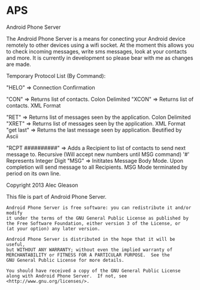 APS
===

Android Phone Server

The Android Phone Server is a means for conecting your Android device remotely to other devices using a wifi socket. 
At the moment this allows you to check incoming messages, write sms messages, look at your contacts and more.
It is currently in development so please bear with me as changes are made.

Temporary Protocol List (By Command):

"HELO" => Connection Confirmation

"CON" => Returns list of contacts. Colon Delimited
"XCON" => Returns list of contacts. XML Format

"RET" => Returns list of messages seen by the application. Colon Delimited
"XRET" => Returns list of messages seen by the application. XML Format
"get last" => Returns the last message seen by application. Beutified by Ascii

"RCPT ##########" => Adds a Recipient to list of contacts to send next message to. Recursive (Will accept new numbers until MSG command)
    '#' Represents Integer Digit
"MSG" => Inititates Message Body Mode. Upon completion will send message to all Recipients. MSG Mode terminated by period on its own line.




Copyright 2013 Alec Gleason

This file is part of Android Phone Server.

    Android Phone Server is free software: you can redistribute it and/or modify
    it under the terms of the GNU General Public License as published by
    the Free Software Foundation, either version 3 of the License, or
    (at your option) any later version.

    Android Phone Server is distributed in the hope that it will be useful,
    but WITHOUT ANY WARRANTY; without even the implied warranty of
    MERCHANTABILITY or FITNESS FOR A PARTICULAR PURPOSE.  See the
    GNU General Public License for more details.

    You should have received a copy of the GNU General Public License
    along with Android Phone Server.  If not, see <http://www.gnu.org/licenses/>.
